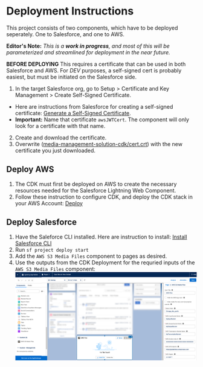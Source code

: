 # Deployment Instructions

This project consists of two components, which have to be deployed seperately.  One to Salesforce, and one to AWS.

**Editor's Note:**
_This is a **work in progress**, and most of this will be parameterized and streamlined for deployment in the near future._

**BEFORE DEPLOYING**
This requires a certificate that can be used in both Salesforce and AWS.  For _DEV_ purposes, a self-signed cert is probably easiest, but must be initiated on the Salesforce side.

1. In the target Salesforce org, go to Setup > Certificate and Key Management > Create Self-Signed Certificate. 
* Here are instructions from Salesforce for creating a self-signed certificate: [Generate a Self-Signed Certificate](https://help.salesforce.com/s/articleView?id=sf.security_keys_creating.htm&type=5).
* **Important:** Name that certificate `awsJWTCert`.  The component will only look for a certificate with that name.
2. Create and download the certificate.
3. Overwrite ([media-management-solution-cdk/cert.crt](media-management-solution-cdk/cert.crt)) with the new certificate you just downloaded.

## Deploy AWS
1. The CDK must first be deployed on AWS to create the necessary resources needed for the Salesforce Lightning Web Component.
2. Follow these instruction to configure CDK, and deploy the CDK stack in your AWS Account: [Deploy](media-management-solution-cdk/README.md)

## Deploy Salesforce
1. Have the Saleforce CLI installed. Here are instruction to install: [Install Salesforce CLI](https://developer.salesforce.com/docs/atlas.en-us.sfdx_setup.meta/sfdx_setup/sfdx_setup_install_cli.htm)
2. Run `sf project deploy start`
3. Add the `AWS S3 Media Files` component to pages as desired.
4. Use the outputs from the CDK Deployment for the requried inputs of the `AWS S3 Media Files` component:
![lwc](media-management-solution-cdk/assets/lightning-app-builder.png)